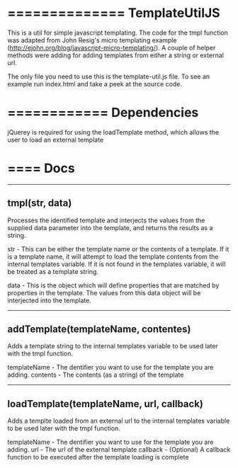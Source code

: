 ==============
TemplateUtilJS
==============

This is a util for simple javascript templating.  The code for the tmpl function was adapted from John Resig's micro templating example (http://ejohn.org/blog/javascript-micro-templating/).  A couple of helper methods were adding for adding templates from either a string or external url.

The only file you need to use this is the template-util.js file.  To see an example run index.html and take a peek at the source code.


============
Dependencies
============

jQuerey is required for using the loadTemplate method, which allows the user to load an external template


====
Docs
====

---------------
tmpl(str, data)
---------------

Processes the identified template and interjects the values from the supplied data parameter into the template, and returns the results as a string.

str - This can be either the template name or the contents of a template.  If it is a template name, it will attempt to load the template contents from the internal templates variable.  If it is not found in the templates variable, it will be treated as a template string.  

data - This is the object which will define properties that are matched by properties in the template.  The values from this data object will be interjected into the template.


------------------------------------
addTemplate(templateName, contentes)
------------------------------------

Adds a template string to the internal templates variable to be used later with the tmpl function.

templateName - The dentifier you want to use for the template you are adding.
contents - The contents (as a string) of the template


-----------------------------------------
loadTemplate(templateName, url, callback)
-----------------------------------------

Adds a templte loaded from an external url to the internal templates variable to be used later with the tmpl function.

templateName - The dentifier you want to use for the template you are adding.
url - The url of the external template
callback - (Optional) A callback function to be executed after the template loading is complete